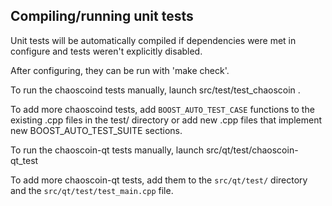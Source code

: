 Compiling/running unit tests
------------------------------------

Unit tests will be automatically compiled if dependencies were met in configure
and tests weren't explicitly disabled.

After configuring, they can be run with 'make check'.

To run the chaoscoind tests manually, launch src/test/test_chaoscoin .

To add more chaoscoind tests, add `BOOST_AUTO_TEST_CASE` functions to the existing
.cpp files in the test/ directory or add new .cpp files that
implement new BOOST_AUTO_TEST_SUITE sections.

To run the chaoscoin-qt tests manually, launch src/qt/test/chaoscoin-qt_test

To add more chaoscoin-qt tests, add them to the `src/qt/test/` directory and
the `src/qt/test/test_main.cpp` file.
